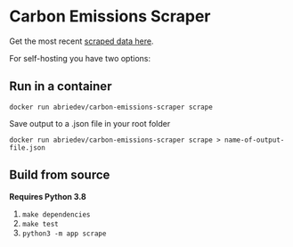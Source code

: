 # Carbon Emissions Scraper

Get the most recent [scraped data here](scraped/us-carbon-emissions.json).

For self-hosting you have two options:

## Run in a container

`docker run abriedev/carbon-emissions-scraper scrape`

Save output to a .json file in your root folder

`docker run abriedev/carbon-emissions-scraper scrape > name-of-output-file.json`

## Build from source

__Requires Python 3.8__

1. `make dependencies`
2. `make test`
3. `python3 -m app scrape`

